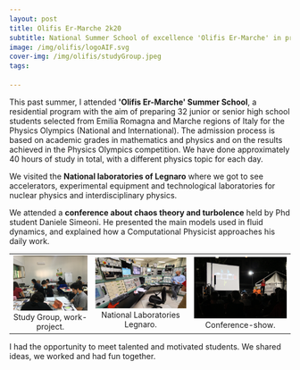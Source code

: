 ```yaml
---
layout: post
title: Olifis Er-Marche 2k20
subtitle: National Summer School of excellence 'Olifis Er-Marche' in preparation for the International Physics Olympiads competition
image: /img/olifis/logoAIF.svg
cover-img: /img/olifis/studyGroup.jpeg
tags:

---
```

 
This past summer, I attended **'Olifis Er-Marche' Summer School**, a residential program with the aim of preparing 32 junior or senior high school students selected from Emilia Romagna and Marche regions of Italy for the Physics Olympics (National and International). 
The admission process is based on academic grades in mathematics and physics and on the results achieved in the Physics Olympics competition. We have done approximately 40 hours of study in total, with a different physics topic for each day. 

We visited the **National laboratories of Legnaro** where we got to see accelerators, experimental equipment and technological laboratories for nuclear physics and interdisciplinary physics.  

We attended a **conference about chaos theory and turbolence** held by Phd student Daniele Simeoni.
He presented the main models used in fluid dynamics, and explained how a Computational Physicist approaches his daily work. 

<table width="500" border="0" cellpadding="5">

<tr>

<td align="center" valign="center">
<img src="/img/olifis/studyGroup2.jpg" alt="description here"/>
<br />
Study Group, work-project.
</td>

<td align="center" valign="center">
<img src="/img/olifis/LegnaroLab.jpeg" alt="description here"/>
<br />
National Laboratories Legnaro.
</td>

<td align="center" valign="center">
<img src="/img/olifis/fisicaSognante.jpg" alt="fisica sognante"/>
<br />
Conference-show.
</td>

</tr>

</table>

I had the opportunity to meet talented and motivated students. We shared ideas, we worked and had fun together. 
